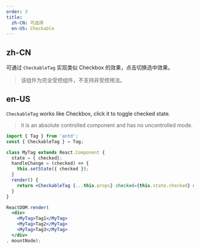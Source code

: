 ```yaml
---
order: 3
title:
  zh-CN: 可选择
  en-US: Checkable
---
```


## zh-CN

可通过 `CheckableTag` 实现类似 Checkbox 的效果，点击切换选中效果。

> 该组件为完全受控组件，不支持非受控用法。

## en-US

`CheckableTag` works like Checkbox, click it to toggle checked state.

> it is an absolute controlled component and has no uncontrolled mode.

````jsx
import { Tag } from 'antd';
const { CheckableTag } = Tag;

class MyTag extends React.Component {
  state = { checked};
  handleChange = (checked) => {
    this.setState({ checked });
  }
  render() {
    return <CheckableTag {...this.props} checked={this.state.checked} onChange={this.handleChange} />;
  }
}

ReactDOM.render(
  <div>
    <MyTag>Tag1</MyTag>
    <MyTag>Tag2</MyTag>
    <MyTag>Tag3</MyTag>
  </div>
, mountNode);
````
